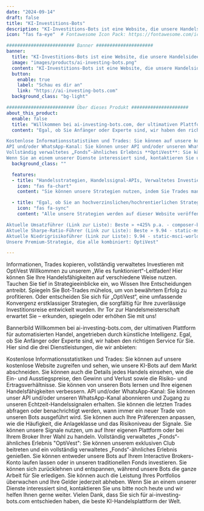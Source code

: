 ```yaml
---
date: "2024-09-14"
draft: false
title: "KI-Investitions-Bots"
description: "KI-Investitions-Bots ist eine Website, die unsere Handelsideen und Anlagestrategien veröffentlicht."
icon: "fas fa-eye"  # Fontawesome Icon Pack: https://fontawesome.com/icons/

######################### Banner #####################
banner:
  title: "KI-Investitions-Bots ist eine Website, die unsere Handelsideen und Anlagestrategien veröffentlicht."
  image: "images/products/ai-investing-bots.png"
  content: "KI-Investitions-Bots ist eine Website, die unsere Handelsideen und Anlagestrategien veröffentlicht."
  button:
    enable: true
    label: "Schau es dir an"
    link: "https://ai-investing-bots.com"
  background_class: "bg-light"

######################### Über dieses Produkt #####################
about_this_product:
  enable: false
  title: "Willkommen bei ai-investing-bots.com, der ultimativen Plattform für automatisierten Handel, angetrieben durch künstliche Intelligenz."
  content: "Egal, ob Sie Anfänger oder Experte sind, wir haben den richtigen Service für Sie. Hier sind die drei Dienstleistungen, die wir anbieten:

Kostenlose Informationsstatistiken und Trades: Sie können auf unsere kostenlose Website zugreifen und sehen, wie unsere KI-Bots auf dem Markt abschneiden. Sie können auch die Details jedes Handels einsehen, wie die Ein- und Ausstiegspreise, den Gewinn und Verlust sowie die Risiko- und Ertragsverhältnisse. Sie können von unseren Bots lernen und Ihre eigenen Handelsfähigkeiten verbessern.
API und/oder WhatsApp-Kanal: Sie können unser API und/oder unseren WhatsApp-Kanal abonnieren und Zugang zu unseren Echtzeit-Handelssignalen erhalten. Sie können die letzten Trades abfragen oder benachrichtigt werden, wann immer ein neuer Trade von unseren Bots ausgeführt wird. Sie können auch Ihre Präferenzen anpassen, wie die Häufigkeit, die Anlageklasse und das Risikoniveau der Signale. Sie können unsere Signale nutzen, um auf Ihrer eigenen Plattform oder bei Ihrem Broker Ihrer Wahl zu handeln.
Vollständig verwaltetes „Fonds“-ähnliches Erlebnis **OptiVest**: Sie können unserem exklusiven Club beitreten und ein vollständig verwaltetes „Fonds“-ähnliches Erlebnis genießen. Sie können entweder unsere Bots auf Ihrem Interactive Brokers-Konto laufen lassen oder in unseren traditionellen Fonds investieren. Sie können sich zurücklehnen und entspannen, während unsere Bots die ganze Arbeit für Sie erledigen. Sie können auch die Leistung Ihres Portfolios überwachen und Ihre Gelder jederzeit abheben.
Wenn Sie an einem unserer Dienste interessiert sind, kontaktieren Sie uns bitte noch heute und wir helfen Ihnen gerne weiter. Vielen Dank, dass Sie sich für ai-investing-bots.com entschieden haben, die beste KI-Handelsplattform der Welt."
  background_class: ""

  features:
  - title: "Handelsstrategien, Handelssignal-APIs, Verwaltetes Investieren, Quant-Beratung"
    icon: "fas fa-chart"
    content: "Sie können unsere Strategien nutzen, indem Sie Trades manuell kopieren, unser Handelssignal-API verwenden oder sogar unseren vollständig verwalteten Service mit Ihrem eigenen Brokerage-Konto abonnieren."

  - title: "Egal, ob Sie an hochverzinslichen/hochrentierlichen Strategien oder langfristig sicheren Optionen interessiert sind - wir haben alles für Sie."
    icon: "fas fa-sync"
    content: "Alle unsere Strategien werden auf dieser Website veröffentlicht, einschließlich vieler Statistiken sowie der Handelshistorie für volle Transparenz. Um einen Überblick zu erhalten, empfehlen wir, auf unsere Top-Seite zu gehen, die die aktuellen Spitzenreiter zusammenfasst.

Aktuelle Umsatzführer (Link zur Liste): Beste » +425% p.a. - composer-buydipsqqq-shorting-adapted
Aktuelle Sharpe-Ratio-Führer (Link zur Liste): Beste » 9.94 - static-msci-world
Aktuelle Niedrigrisikoführer (Link zur Liste): 9.94 - static-msci-world
Unsere Premium-Strategie, die alle kombiniert: OptiVest"

---
```

Informationen, Trades kopieren, vollständig verwaltetes Investieren mit OptiVest
Willkommen zu unserem „Wie es funktioniert“-Leitfaden! Hier können Sie Ihre Handelsfähigkeiten auf verschiedene Weise nutzen. Tauchen Sie tief in Strategieeinblicke ein, wo Wissen Ihre Entscheidungen antreibt. Spiegeln Sie Bot-Trades mühelos, um von bewährtem Erfolg zu profitieren. Oder entscheiden Sie sich für „OptiVest“, eine umfassende Konvergenz erstklassiger Strategien, die sorgfältig für Ihre zuverlässige Investitionsreise entwickelt wurden. Ihr Tor zur Handelsmeisterschaft erwartet Sie – erkunden, spiegeln oder erhöhen Sie mit uns!

Bannerbild
Willkommen bei ai-investing-bots.com, der ultimativen Plattform für automatisierten Handel, angetrieben durch künstliche Intelligenz. Egal, ob Sie Anfänger oder Experte sind, wir haben den richtigen Service für Sie. Hier sind die drei Dienstleistungen, die wir anbieten:

Kostenlose Informationsstatistiken und Trades: Sie können auf unsere kostenlose Website zugreifen und sehen, wie unsere KI-Bots auf dem Markt abschneiden. Sie können auch die Details jedes Handels einsehen, wie die Ein- und Ausstiegspreise, den Gewinn und Verlust sowie die Risiko- und Ertragsverhältnisse. Sie können von unseren Bots lernen und Ihre eigenen Handelsfähigkeiten verbessern.
API und/oder WhatsApp-Kanal: Sie können unser API und/oder unseren WhatsApp-Kanal abonnieren und Zugang zu unseren Echtzeit-Handelssignalen erhalten. Sie können die letzten Trades abfragen oder benachrichtigt werden, wann immer ein neuer Trade von unseren Bots ausgeführt wird. Sie können auch Ihre Präferenzen anpassen, wie die Häufigkeit, die Anlageklasse und das Risikoniveau der Signale. Sie können unsere Signale nutzen, um auf Ihrer eigenen Plattform oder bei Ihrem Broker Ihrer Wahl zu handeln.
Vollständig verwaltetes „Fonds“-ähnliches Erlebnis "OptiVest": Sie können unserem exklusiven Club beitreten und ein vollständig verwaltetes „Fonds“-ähnliches Erlebnis genießen. Sie können entweder unsere Bots auf Ihrem Interactive Brokers-Konto laufen lassen oder in unseren traditionellen Fonds investieren. Sie können sich zurücklehnen und entspannen, während unsere Bots die ganze Arbeit für Sie erledigen. Sie können auch die Leistung Ihres Portfolios überwachen und Ihre Gelder jederzeit abheben.
Wenn Sie an einem unserer Dienste interessiert sind, kontaktieren Sie uns bitte noch heute und wir helfen Ihnen gerne weiter. Vielen Dank, dass Sie sich für ai-investing-bots.com entschieden haben, die beste KI-Handelsplattform der Welt.
